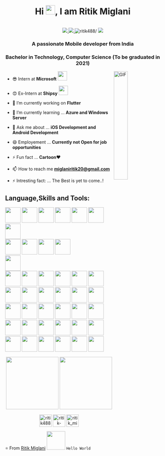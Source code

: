 <h1 align="center">Hi <img src="https://raw.githubusercontent.com/iampavangandhi/iampavangandhi/master/gifs/Hi.gif" width="30px">, I am Ritik Miglani</h1>
 <p align="center"><br/>
   <a href="https://www.linkedin.com/in/ritik-miglani-5b5a28148/">
    <img src="https://img.shields.io/badge/linkedin-Ritikmiglani-blue">
  </a>
  <a href="https://www.instagram.com/ritik_miglani20/">
    <img src="https://img.shields.io/badge/instagram-Ritikmiglani_-red">
  </a>
  <span> <img src=https://komarev.com/ghpvc/?username=ritik488 alt=ritik488/></span>
  <span> <img src=https://img.shields.io/github/followers/ritik488?label=Follow&style=social/></span>
</p>


<h3 align="center">A passionate Mobile developer from India</h3>
<h3 align="center">Bachelor in Technology, Computer Science (To be graduated in 2021)</h3>

<img width="30%" align="right" alt="GIF" src="https://undo.io/media/uploads/files/Frustrated_programmer.gif" />

- 😎 Intern at **Microsoft** <img src="https://image.flaticon.com/icons/png/512/732/732221.png" width="30px">
- 😍 Ex-Intern at **Shipsy** <img src="https://d1myhw8pp24x4f.cloudfront.net/software_logo/1616651574_shipsy_new_logo_mid.png" width="30px">
- 🔭 I’m currently working on **Flutter**
- 🌱 I’m currently learning ... **Azure and Windows Server**
- 💬 Ask me about ... **iOS Development and Android Development** 

- 😄 Employement ... **Currently not Open for job opportunities**
- ⚡ Fun fact ... **Cartoon**❤
- 📫 How to reach me **<a href="mailto:miglaniritik20@gmail.com">miglaniritik20@gmail.com</a>**
- ⚡ Intresting fact: ... The Best is yet to come..!

## Language,Skills and Tools:
<code><img height="50" src="https://www.vectorlogo.zone/logos/flutterio/flutterio-ar21.svg"></code>
<code><img height="50" src="https://www.vectorlogo.zone/logos/python/python-ar21.svg"></code>
<code><img height="50" src="https://www.vectorlogo.zone/logos/java/java-horizontal.svg"></code>
<code><img height="50" src="https://cdn.worldvectorlogo.com/logos/c.svg"></code>
<code><img height="50" src="https://www.vectorlogo.zone/logos/php/php-horizontal.svg"></code>
<code><img height="50" src="https://www.vectorlogo.zone/logos/javascript/javascript-ar21.svg"></code>
<code><img height="50" src="https://www.vectorlogo.zone/logos/w3_html5/w3_html5-ar21.svg"></code>	
<code><img height="50" src="https://www.vectorlogo.zone/logos/gnu_bash/gnu_bash-ar21.svg"></code>
<code><img height="50" src="https://www.vectorlogo.zone/logos/pocoo_flask/pocoo_flask-ar21.svg"></code> 
<code><img height="50" src="https://www.vectorlogo.zone/logos/djangoproject/djangoproject-ar21.svg"></code>
<code><img height="50" src="https://image.flaticon.com/icons/png/512/873/873107.png"></code>	
<code><img height="50" src="https://cdn.worldvectorlogo.com/logos/windows-server.svg"></code>	
<code><img height="50" src="https://www.vectorlogo.zone/logos/microsoft/microsoft-ar21.svg"></code>
<code><img height="50" src="https://www.vectorlogo.zone/logos/amazon_aws/amazon_aws-ar21.svg"></code>
<code><img height="50" src="https://www.vectorlogo.zone/logos/mongodb/mongodb-ar21.svg"></code>
<code><img height="50" src="https://www.vectorlogo.zone/logos/mysql/mysql-horizontal.svg"></code>
<code><img height="50" src="https://www.vectorlogo.zone/logos/postgresql/postgresql-ar21.svg"></code>
<code><img height="50" src="https://www.vectorlogo.zone/logos/jetbrains/jetbrains-ar21.svg"></code>
<code><img height="50" src="https://img.icons8.com/color/344/intellij-idea.png"></code>
<code><img height="50" src="https://img.icons8.com/color/344/pycharm.png"></code>
<code><img height="50" src="https://www.vectorlogo.zone/logos/visualstudio_code/visualstudio_code-ar21.svg"></code>
<code><img height="50" src="https://img.icons8.com/fluent/344/visual-studio-2019.png"></code>
<code><img height="50" src="https://cdn.worldvectorlogo.com/logos/sublime-text.svg"></code>
<code><img height="50" src="https://img.icons8.com/color/344/notepad-plus-plus.png"></code>
<code><img height="50" src="https://www.vectorlogo.zone/logos/github/github-ar21.svg"></code>
<code><img height="50" src="https://www.vectorlogo.zone/logos/opensource/opensource-ar21.svg"></code>
<code><img height="50" src="https://www.vectorlogo.zone/logos/gnu/gnu-ar21.svg"></code>
<code><img height="50" src="https://www.vectorlogo.zone/logos/bitbucket/bitbucket-ar21.svg"></code>
<code><img height="50" src="https://www.vectorlogo.zone/logos/gitlab/gitlab-ar21.svg"></code>
<code><img height="50" src="https://www.vectorlogo.zone/logos/git-scm/git-scm-ar21.svg"></code>
<code><img height="50" src="https://www.vectorlogo.zone/logos/linux/linux-ar21.svg"></code>
<code><img height="50" src="https://www.vectorlogo.zone/logos/ubuntu/ubuntu-ar21.svg"></code>
<code><img height="50" src="https://www.vectorlogo.zone/logos/getbootstrap/getbootstrap-ar21.svg"></code>
<code><img height="50" src="https://www.vectorlogo.zone/logos/dartlang/dartlang-ar21.svg"></code>
<code><img height="50" src="https://www.vectorlogo.zone/logos/netlifyapp_watercss/netlifyapp_watercss-ar21.svg"></code>
<code><img height="50" src="https://www.vectorlogo.zone/logos/npmjs/npmjs-ar21.svg"></code>
<code><img height="50" src="https://www.vectorlogo.zone/logos/nodejs/nodejs-ar21.svg"></code>
<code><img height="50" src="https://www.vectorlogo.zone/logos/reactjs/reactjs-ar21.svg"></code>
<code><img height="50" src="https://www.vectorlogo.zone/logos/heroku/heroku-ar21.svg"></code>
<code><img height="50" src="https://www.vectorlogo.zone/logos/jupyter/jupyter-ar21.svg"></code>
<code><img height="50" src="https://www.vectorlogo.zone/logos/oracle/oracle-ar21.svg"></code>
<code><img height="50" src="https://www.vectorlogo.zone/logos/firebase/firebase-ar21.svg"></code>

<p align="center">
  <img src="https://github-readme-stats.vercel.app/api?username=ritik488&count_private=true&show_icons=true" height="170px">
  <img src="https://github-readme-stats.vercel.app/api/top-langs/?username=ritik488&layout=compact" height="170px">
</p>


<p align="center">
<a href=https://codepen.io/ritik488 target="blank"><img align="center" src=https://cdn.jsdelivr.net/npm/simple-icons@3.0.1/icons/codepen.svg alt="ritik488" height="40" width="40" /></a>
<a href=https://www.linkedin.com/in/ritik-miglani-5b5a28148/ target="blank"><img align="center" src=https://cdn.jsdelivr.net/npm/simple-icons@3.0.1/icons/linkedin.svg alt="ritik-miglani-5b5a28148" height="40" width="40" /></a>
<a href=https://www.instagram.com/ritik_miglani20/ target="blank"><img align="center" src=https://cdn.jsdelivr.net/npm/simple-icons@3.0.1/icons/instagram.svg alt="ritik_miglani20" height="40" width="40" /></a>
</p>

⭐️ From [Ritik Miglani](https://github.com/ritik488) <img src="https://media.giphy.com/media/LnQjpWaON8nhr21vNW/giphy.gif" width="60">  ```Hello World```


